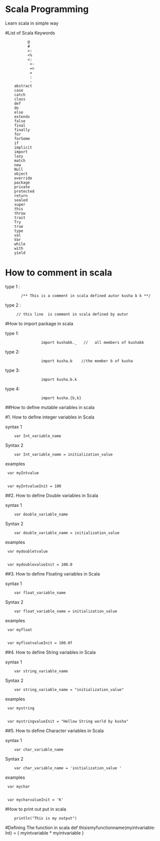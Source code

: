 # Scala Programming
Learn scala in simple way 


#List of Scala Keywords

              @
              #
              >:
              <%
              <:
               <-
               =>
               =
               :
               -
        abstract
        case
        catch
        class
        def
        do
        else
        extends
        false
        final
        finally
        for
        forSome
        if
        implicit
        import
        lazy
        match
        new
        Null
        object
        override
        package
        private
        protected
        return
        sealed
        super
        this
        throw
        trait
        Try
        true
        type
        val
        Var
        while
        with
        yield
        






# How to comment in scala 

type 1 :
        
           /** This is a comment in scala defined autor kusha b k **/


type 2 :
        
         // this line  is comment in scala defined by autor 




#How to import package in scala 
 
type 1:
         
                    import kushabk._   //	all members of kushabk       

type 2:
          
                    import kusha.b    //the member b of kusha

type 3:
                
                    import kusha.b.k        

type 4:
              
                    import kusha.{b,k}



##How to define  mutable variables in scala 

#1. How to define integer   variables in Scala


syntax 1 

        var Int_variable_name
        
        
Syntax 2 
       
        var Int_variable_name = initialization_value 


examples  

     var myIntvalue


     var myIntvalueInit = 100
   
   
##2. How to define Double  variables in Scala

syntax 1 

        var double_variable_name
        
        
Syntax 2 
       
        var double_variable_name = initialization_value 


examples  

     var mydoubletvalue


     var mydoublevalueInit = 100.0
     
   
   
##3. How to define Floating  variables in Scala


syntax 1 

        var float_variable_name
        
        
Syntax 2 
       
        var float_variable_name = initialization_value 


examples  

     var myfloat


     var myfloatvalueInit = 100.0f
     
   
##4. How to define String  variables in Scala

syntax 1 

        var string_variable_name
        
        
Syntax 2 
       
        var string_variable_name = "initialization_value" 


examples  

     var mystring


     var mystringvalueInit = "Hellow String world by kusha"
     


##5. How to define Character  variables in Scala

syntax 1 

        var char_variable_name
        
        
Syntax 2 
       
        var char_variable_name = 'initialization_value '


examples  

     var mychar


     var mycharvalueInit = 'K'

#How to print out put in scala
  
        println("This is my output")
     
     
#Defining The function in scala
        def thisismyfunctionname(myintvariable: Int) = { myintvariable * myintvariable }



